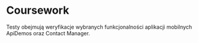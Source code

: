 # Coursework
Testy obejmują weryfikacje wybranych funkcjonalności aplikacji mobilnych ApiDemos oraz Contact Manager.
